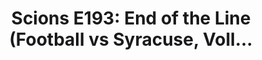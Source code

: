 ---
layout: post
title: "Scions E193: End of the Line (Football vs Syracuse, Voll..."
description: "Football is bowl-bound for the first time since 2018,..."
permalink: https://www.fromtherumbleseat.com/2023/11/21/23970485/scions-e193-end-of-the-line-football-vs-syracuse-volleyball-vs-miami-syracuse-mbb-wbb-georgia-tech
---